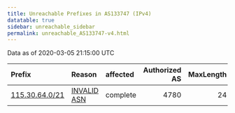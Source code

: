 ```yaml
---
title: Unreachable Prefixes in AS133747 (IPv4)
datatable: true
sidebar: unreachable_sidebar
permalink: unreachable_AS133747-v4.html
---
```


Data as of 2020-03-05 21:15:00 UTC


<div class="datatable-begin"></div>

| Prefix                                                 | Reason                                                                                                 | affected   |   Authorized AS |   MaxLength | Anchor                                       |   unreachable /24s |
|:-------------------------------------------------------|:-------------------------------------------------------------------------------------------------------|:-----------|----------------:|------------:|:---------------------------------------------|-------------------:|
| [115.30.64.0/21](https://stat.ripe.net/115.30.64.0/21) | [INVALID ASN](https://rpki-validator.ripe.net/announcement-preview?asn=AS133747&prefix=115.30.64.0/21) | complete   |            4780 |          24 | [APNIC](unreachable_APNIC_RPKI_Root-v4.html) |                  8 |

<div class="datatable-end"></div>